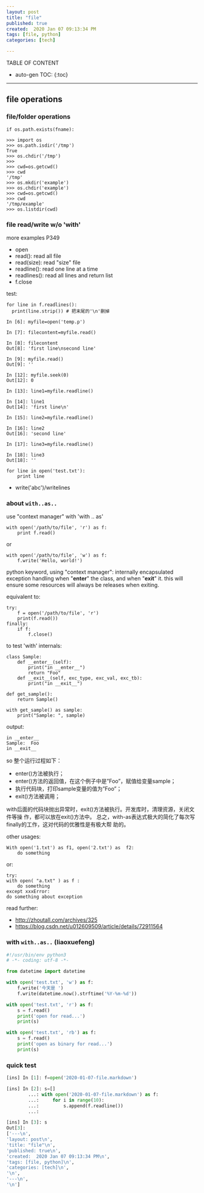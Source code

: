 ```yaml
---
layout: post
title: "file"
published: true
created:  2020 Jan 07 09:13:34 PM
tags: [file, python]
categories: [tech]

---
```


TABLE OF CONTENT

* auto-gen TOC:
{:toc}

- - -

## file operations

### file/folder operations

    if os.path.exists(fname):

    >>> import os
    >>> os.path.isdir('/tmp')
    True
    >>> os.chdir('/tmp')
    >>>
    >>> cwd=os.getcwd()
    >>> cwd
    '/tmp'
    >>> os.mkdir('example')
    >>> os.chdir('example')
    >>> cwd=os.getcwd()
    >>> cwd
    '/tmp/example'
    >>> os.listdir(cwd)

### file read/write w/o 'with'

more examples P349

* open
* read():       read all file
* read(size):   read "size" file
* readline():   read one line at a time
* readlines():  read all lines and return list
* f.close

test:

    for line in f.readlines():
      print(line.strip()) # 把末尾的'\n'删掉

    In [6]: myfile=open('temp.p')

    In [7]: filecontent=myfile.read()

    In [8]: filecontent
    Out[8]: 'first line\nsecond line'

    In [9]: myfile.read()
    Out[9]: ''

    In [12]: myfile.seek(0)
    Out[12]: 0

    In [13]: line1=myfile.readline()

    In [14]: line1
    Out[14]: 'first line\n'

    In [15]: line2=myfile.readline()

    In [16]: line2
    Out[16]: 'second line'

    In [17]: line3=myfile.readline()

    In [18]: line3
    Out[18]: ''

    for line in open('test.txt'):
        print line

* write('abc')/writelines

### about `with..as..`

use "context manager" with 'with .. as'

    with open('/path/to/file', 'r') as f:
        print f.read()

or

    with open('/path/to/file', 'w') as f:
        f.write('Hello, world!')

python keyword, using "context manager": internally encapsulated exception
handling when "__enter__" the class, and when "__exit__" it. this will ensure
some resources will always be releases when exiting.

equivalent to:

    try:
        f = open('/path/to/file', 'r')
        print(f.read())
    finally:
        if f:
            f.close()

to test 'with' internals:

    class Sample:
        def __enter__(self):
            print("in __enter__")
            return "Foo"
        def __exit__(self, exc_type, exc_val, exc_tb):
            print("in __exit__")

    def get_sample():
        return Sample()

    with get_sample() as sample:
        print("Sample: ", sample)

output:

    in __enter__
    Sample:  Foo
    in __exit__

so 整个运行过程如下：

* enter()方法被执行；
* enter()方法的返回值，在这个例子中是”Foo”，赋值给变量sample；
* 执行代码块，打印sample变量的值为”Foo”；
* exit()方法被调用；

with后面的代码块抛出异常时，exit()方法被执行。开发库时，清理资源，关闭文件等操
作，都可以放在exit()方法中。
总之，with-as表达式极大的简化了每次写finally的工作，这对代码的优雅性是有极大帮
助的。


other usages:

    With open('1.txt') as f1, open('2.txt') as  f2:
        do something

or:

    try:
	with open( "a.txt" ) as f :
	    do something
    except xxxError:
	do something about exception

read further:

* http://zhoutall.com/archives/325
* https://blog.csdn.net/u012609509/article/details/72911564

### with `with..as..` (liaoxuefeng)

```python
#!/usr/bin/env python3
# -*- coding: utf-8 -*-

from datetime import datetime

with open('test.txt', 'w') as f:
    f.write('今天是 ')
    f.write(datetime.now().strftime('%Y-%m-%d'))

with open('test.txt', 'r') as f:
    s = f.read()
    print('open for read...')
    print(s)

with open('test.txt', 'rb') as f:
    s = f.read()
    print('open as binary for read...')
    print(s)
```

### quick test

```python
[ins] In [1]: f=open('2020-01-07-file.markdown')                                

[ins] In [2]: s=[] 
        ...: with open('2020-01-07-file.markdown') as f: 
        ...:     for i in range(10): 
        ...:         s.append(f.readline()) 
        ...:                                                                   

[ins] In [3]: s                                                                 
Out[3]: 
['---\n',
'layout: post\n',
'title: "file"\n',
'published: true\n',
'created:  2020 Jan 07 09:13:34 PM\n',
'tags: [file, python]\n',
'categories: [tech]\n',
'\n',
'---\n',
'\n']
```

